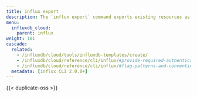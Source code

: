 ```yaml
---
title: influx export
description: The `influx export` command exports existing resources as an InfluxDB template.
menu:
  influxdb_cloud:
    parent: influx
weight: 101
cascade:
  related:
    - /influxdb/cloud/tools/influxdb-templates/create/
    - /influxdb/cloud/reference/cli/influx/#provide-required-authentication-credentials, influx CLI—Provide required authentication credentials
    - /influxdb/cloud/reference/cli/influx/#flag-patterns-and-conventions, influx CLI—Flag patterns and conventions
  metadata: [influx CLI 2.0.0+]
---
```


{{< duplicate-oss >}}
